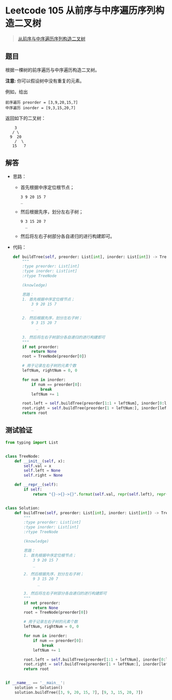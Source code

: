 # Leetcode 105 从前序与中序遍历序列构造二叉树

> [从前序与中序遍历序列构造二叉树](https://leetcode-cn.com/problems/construct-binary-tree-from-preorder-and-inorder-traversal/)

## 题目

根据一棵树的前序遍历与中序遍历构造二叉树。

**注意:**
你可以假设树中没有重复的元素。

例如，给出

```
前序遍历 preorder = [3,9,20,15,7]
中序遍历 inorder = [9,3,15,20,7]
```

返回如下的二叉树：

```
    3
   / \
  9  20
    /  \
   15   7
```

## 解答

- 思路：

  - 首先根据中序定位根节点；

    ```
    3 9 20 15 7
    _
    ```

  - 然后根据先序，划分左右子树；

    ```
    9 3 15 20 7
      _
    ```

  - 然后将左右子树部分各自递归的进行构建即可。

- 代码：

  ```python
  def buildTree(self, preorder: List[int], inorder: List[int]) -> TreeNode:
      """
      :type preorder: List[int]
      :type inorder: List[int]
      :rtype TreeNode
  
      (knowledge)
  
      思路：
      1. 首先根据中序定位根节点；                 
          3 9 20 15 7
          _
  
      2. 然后根据先序，划分左右子树；
          9 3 15 20 7
            _
      
      3. 然后将左右子树部分各自递归的进行构建即可
      """
      if not preorder:
          return None
      root = TreeNode(preorder[0])
  
      # 用于记录左右子树的元素个数
      leftNum, rightNum = 0, 0
  
      for num in inorder:
          if num == preorder[0]:
              break
          leftNum += 1
  
      root.left = self.buildTree(preorder[1:1 + leftNum], inorder[0:leftNum])
      root.right = self.buildTree(preorder[1 + leftNum:], inorder[leftNum + 1:])
      return root
  ```

## 测试验证

```python
from typing import List


class TreeNode:
    def __init__(self, x):
        self.val = x
        self.left = None
        self.right = None

    def __repr__(self):
        if self:
            return "{}->{}->{}".format(self.val, repr(self.left), repr(self.right))


class Solution:
    def buildTree(self, preorder: List[int], inorder: List[int]) -> TreeNode:
        """
        :type preorder: List[int]
        :type inorder: List[int]
        :rtype TreeNode

        (knowledge)

        思路：
        1. 首先根据中序定位根节点；                 
            3 9 20 15 7
            _

        2. 然后根据先序，划分左右子树；
            9 3 15 20 7
              _
        
        3. 然后将左右子树部分各自递归的进行构建即可
        """
        if not preorder:
            return None
        root = TreeNode(preorder[0])

        # 用于记录左右子树的元素个数
        leftNum, rightNum = 0, 0

        for num in inorder:
            if num == preorder[0]:
                break
            leftNum += 1

        root.left = self.buildTree(preorder[1:1 + leftNum], inorder[0:leftNum])
        root.right = self.buildTree(preorder[1 + leftNum:], inorder[leftNum + 1:])
        return root


if __name__ == '__main__':
    solution = Solution()
    solution.buildTree([3, 9, 20, 15, 7], [9, 3, 15, 20, 7])
```